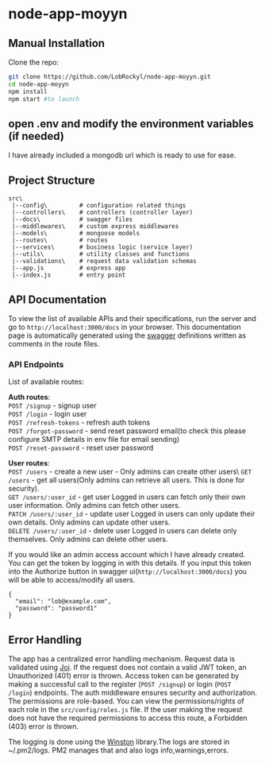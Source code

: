 # node-app-moyyn

## Manual Installation


Clone the repo:

```bash
git clone https://github.com/LobRockyl/node-app-moyyn.git
cd node-app-moyyn
npm install
npm start #to launch
```

## open .env and modify the environment variables (if needed) 
I have already included a mongodb url which is ready to use for ease.


## Project Structure

```
src\
 |--config\         # configuration related things
 |--controllers\    # controllers (controller layer)
 |--docs\           # swagger files
 |--middlewares\    # custom express middlewares
 |--models\         # mongoose models
 |--routes\         # routes
 |--services\       # business logic (service layer)
 |--utils\          # utility classes and functions
 |--validations\    # request data validation schemas
 |--app.js          # express app
 |--index.js        # entry point
```

## API Documentation

To view the list of available APIs and their specifications, run the server and go to `http://localhost:3000/docs` in your browser. This documentation page is automatically generated using the [swagger](https://swagger.io/) definitions written as comments in the route files.

### API Endpoints

List of available routes:

**Auth routes**:\
`POST /signup` - signup user\
`POST /login` - login user\
`POST /refresh-tokens` - refresh auth tokens\
`POST /forgot-password` - send reset password email(to check this please configure SMTP details in env file for email sending)\
`POST /reset-password` - reset user password

**User routes**:\
`POST /users` - create a new user - Only admins can create other users\ 
`GET /users` - get all users(Only admins can retrieve all users. This is done for security).\
`GET /users/:user_id` - get user Logged in users can fetch only their own user information. Only admins can fetch other users.\
`PATCH /users/:user_id` - update user Logged in users can only update their own details. Only admins can update other users.\
`DELETE /users/:user_id` - delete user Logged in users can delete only themselves. Only admins can delete other users.


If you would like an admin access account which I have already created. You can get the token by logging in with this details. If you input this token into the Authorize button in swagger ui(`http://localhost:3000/docs`) you will be able to access/modify all users.

```
{
  "email": "lob@example.com",
  "password": "password1"
}
```


## Error Handling

The app has a centralized error handling mechanism.
Request data is validated using [Joi](https://joi.dev/).
If the request does not contain a valid JWT token, an Unauthorized (401) error is thrown. Access token can be generated by making a successful call to the register (`POST /signup`) or login (`POST /login`) endpoints.
The auth middleware ensures security and authorization. The permissions are role-based. You can view the permissions/rights of each role in the `src/config/roles.js` file.
If the user making the request does not have the required permissions to access this route, a Forbidden (403) error is thrown.


The logging is done using the [Winston](https://github.com/winstonjs/winston) library.The logs are stored in ~/.pm2/logs. PM2 manages that and also logs info,warnings,errors.



